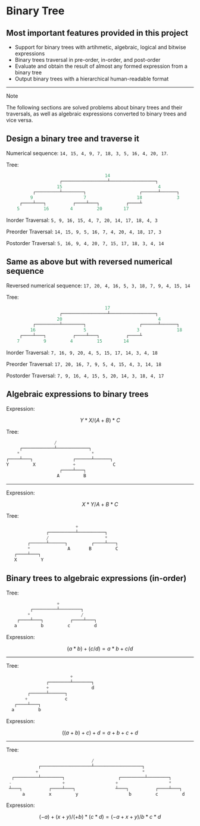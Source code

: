 # Binary Tree

## Most important features provided in this project

- Support for binary trees with artihmetic, algebraic, logical and bitwise expressions
- Binary trees traversal in pre-order, in-order, and post-order
- Evaluate and obtain the result of almost any formed expression from a binary tree
- Output binary trees with a hierarchical human-readable format

---

> [!Note]
> The following sections are solved problems about binary trees and their traversals, as well as algebraic expressions converted to binary trees and vice versa.

## Design a binary tree and traverse it

Numerical sequence:
`14, 15, 4, 9, 7, 18, 3, 5, 16, 4, 20, 17`.

Tree:

```julia
                                     14
                    ┌─────────────────┴─────────────────┐
                   15                                    4
          ┌─────────┴────────┐                    ┌──────┴──────┐
         9                   7                   18             3
     ┌────┴───┐          ┌────┴───┐          ┌────┴
    5         16        4         20        17
```

Inorder Traversal:
`5, 9, 16, 15, 4, 7, 20, 14, 17, 18, 4, 3`

Preorder Traversal:
`14, 15, 9, 5, 16, 7, 4, 20, 4, 18, 17, 3`

Postorder Traversal:
`5, 16, 9, 4, 20, 7, 15, 17, 18, 3, 4, 14`

## Same as above but with reversed numerical sequence

Reversed numerical sequence:
`17, 20, 4, 16, 5, 3, 18, 7, 9, 4, 15, 14`

Tree:

```julia
                                     17
                    ┌─────────────────┴─────────────────┐
                   20                                    4
          ┌─────────┴────────┐                    ┌──────┴──────┐
         16                  5                   3              18
     ┌────┴───┐          ┌────┴───┐          ┌────┴
    7         9         4         15        14
```

Inorder Traversal:
`7, 16, 9, 20, 4, 5, 15, 17, 14, 3, 4, 18`

Preorder Traversal:
`17, 20, 16, 7, 9, 5, 4, 15, 4, 3, 14, 18`

Postorder Traversal:
`7, 9, 16, 4, 15, 5, 20, 14, 3, 18, 4, 17`

## Algebraic expressions to binary trees

Expression:

```math
Y * X / (A + B) * C
```

Tree:

```julia
                  /
     ┌────────────┴────────────┐
    *                           *
┌────┴───┐               ┌──────┴──────┐
Y         X              +              C
                    ┌────┴───┐
                   A         B
```

---

Expression:

```math
X * Y / A + B * C
```

Tree:

```julia
                          +
               ┌──────────┴──────────┐
               /                     *
        ┌──────┴──────┐         ┌────┴───┐
        *              A       B         C
   ┌────┴───┐
   X         Y
```

## Binary trees to algebraic expressions (in-order)

Tree:

```julia
                   +
         ┌─────────┴────────┐
        *                   /
    ┌────┴───┐          ┌────┴───┐
   a         b         c         d
```

Expression:

```math
(a * b) + (c / d) = a*b + c/d
```

---

Tree:

```julia
                        +
               ┌────────┴───────┐
               +                d
        ┌──────┴──────┐
       +              c
   ┌────┴───┐
  a         b
```

Expression:

```math
((a + b) + c) + d = a + b + c + d
```

---

Tree:

```julia
                                /
            ┌───────────────────┴──────────────────┐
           +                                       *
  ┌─────────┴────────┐                    ┌─────────┴────────┐
 -                   +                   +                   *
 ┴───┐          ┌────┴───┐               ┴───┐          ┌────┴───┐
      a         x         y                   b         c         d
```

Expression:

```math
( - a) + (x + y) / ( + b) * (c * d) = (-a + x + y) / b * c * d
```
